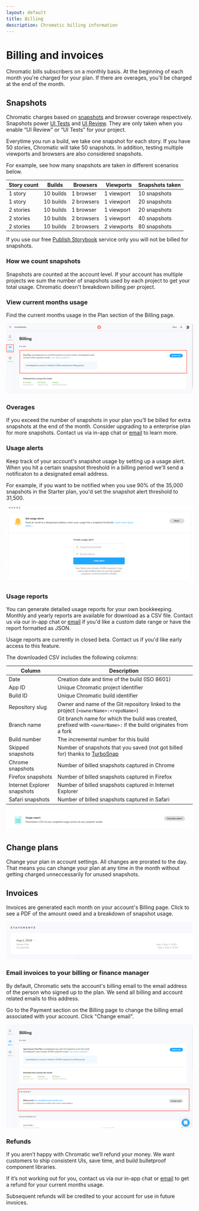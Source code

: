 ```yaml
---
layout: default
title: Billing
description: Chromatic billing information
---
```


# Billing and invoices

Chromatic bills subscribers on a monthly basis. At the beginning of each month you're charged for your plan. If there are overages, you'll be charged at the end of the month.

## Snapshots

Chromatic charges based on [snapshots](snapshots) and browser coverage respectively. Snapshots power [UI Tests](tests) and [UI Review](review). They are only taken when you enable “UI Review” or “UI Tests” for your project.

Everytime you run a build, we take one snapshot for each story. If you have 50 stories, Chromatic will take 50 snapshots. In addition, testing multiple viewports and browsers are also considered snapshots.

For example, see how many snapshots are taken in different scenarios below.

| Story count | Builds    | Browsers   | Viewports   | Snapshots taken |
| ----------- | --------- | ---------- | ----------- | --------------- |
| 1 story     | 10 builds | 1 browser  | 1 viewport  | 10 snapshots    |
| 1 story     | 10 builds | 2 browsers | 1 viewport  | 20 snapshots    |
| 2 stories   | 10 builds | 1 browser  | 1 viewport  | 20 snapshots    |
| 2 stories   | 10 builds | 2 browsers | 1 viewport  | 40 snapshots    |
| 2 stories   | 10 builds | 2 browsers | 2 viewports | 80 snapshots    |

<div class="aside">

If you use our free [Publish Storybook](setup) service only you will not be billed for snapshots.

</div>

### How we count snapshots

Snapshots are counted at the account level. If your account has multiple projects we sum the number of snapshots used by each project to get your total usage. Chromatic doesn't breakdown billing per project.

### View current months usage

Find the current months usage in the Plan section of the Billing page.

![Chromatic monthly snapshots used](img/article-view-snapshots-billing-screen.png)

### Overages

If you exceed the number of snapshots in your plan you’ll be billed for extra snapshots at the end of the month. Consider upgrading to a enterprise plan for more snapshots. Contact us via in-app chat or <a href="mailto:support@chromatic.com?Subject=Custom%20plan">email</a>
to learn more.

### Usage alerts

Keep track of your account's snapshot usage by setting up a usage alert. When you hit a certain snapshot threshold in a billing period we'll send a notificaton to a designated email address.

For example, if you want to be notified when you use 90% of the 35,000 snapshots in the Starter plan, you'd set the snapshot alert threshold to 31,500.

![Setup usage alerting](img/billing-usage-alert.png)

### Usage reports

You can generate detailed usage reports for your own bookkeeping. Monthly and yearly reports are available for download as a CSV file. Contact us via our in-app chat or [email](mailto:support@chromatic.com) if you'd like a custom date range or have the report formatted as JSON.

<div class="aside">

Usage reports are currently in closed beta. Contact us if you'd like early access to this feature.

</div>

The downloaded CSV includes the following columns:

| Column                      | Description                                                                                                       |
| --------------------------- | ----------------------------------------------------------------------------------------------------------------- |
| Date                        | Creation date and time of the build (ISO 8601)                                                                    |
| App ID                      | Unique Chromatic project identifier                                                                               |
| Build ID                    | Unique Chromatic build identifier                                                                                 |
| Repository slug             | Owner and name of the Git repository linked to the project (`<ownerName>:<repoName>`)                             |
| Branch name                 | Git branch name for which the build was created, prefixed with `<ownerName>:` if the build originates from a fork |
| Build number                | The incremental number for this build                                                                             |
| Skipped snapshots           | Number of snapshots that you saved (not got billed for) thanks to [TurboSnap](turbosnap)                          |
| Chrome snapshots            | Number of billed snapshots captured in Chrome                                                                     |
| Firefox snapshots           | Number of billed snapshots captured in Firefox                                                                    |
| Internet Explorer snapshots | Number of billed snapshots captured in Internet Explorer                                                          |
| Safari snapshots            | Number of billed snapshots captured in Safari                                                                     |

![Setup usage report](img/billing-usage-report.png)

## Change plans

Change your plan in account settings. All changes are prorated to the day. That means you can change your plan at any time in the month without getting charged unneccessarily for unused snapshots.

## Invoices

Invoices are generated each month on your account's Billing page. Click to see a PDF of the amount owed and a breakdown of snapshot usage.

![Chromatic invoice statement](img/articles-chromatic-invoice-view-statements.png)

### Email invoices to your billing or finance manager

By default, Chromatic sets the account's billing email to the email address of the person who signed up to the plan. We send all billing and account related emails to this address.

Go to the Payment section on the Billing page to change the billing email associated with your account. Click "Change email".

![Chromatic billing](img/articles-chromatic-change-billing-email-billscreen.png)

### Refunds

If you aren’t happy with Chromatic we’ll refund your money. We want customers to ship consistent UIs, save time, and build bulletproof component libraries.

If it’s not working out for you, contact us via our in-app chat or [email](mailto:support@chromatic.com) to get a refund for your current months usage.

Subsequent refunds will be credited to your account for use in future invoices.
